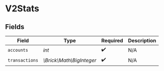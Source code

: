 # V2Stats


## Fields

| Field                    | Type                     | Required                 | Description              |
| ------------------------ | ------------------------ | ------------------------ | ------------------------ |
| `accounts`               | *int*                    | :heavy_check_mark:       | N/A                      |
| `transactions`           | *\Brick\Math\BigInteger* | :heavy_check_mark:       | N/A                      |